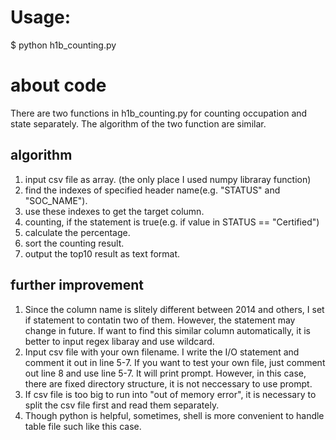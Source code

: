 # Usage:
$ python h1b_counting.py

# about code
There are two functions in h1b_counting.py for counting occupation and state separately. The algorithm of the two function are similar. 

## algorithm
1. input csv file as array. (the only place I used numpy libraray function)
2. find the indexes of specified header name(e.g. "STATUS" and "SOC_NAME").
3. use these indexes to get the target column. 
4. counting, if the statement is true(e.g. if value in STATUS == "Certified")
5. calculate the percentage.
6. sort the counting result. 
7. output the top10 result as text format.

## further improvement 
1. Since the column name is slitely different between 2014 and others, I set if statement to contatin two of them. However, the statement may change in future. If want to find this similar column automatically, it is better to input regex libaray and use wildcard. 
2. Input csv file with your own filename. I write the I/O statement and comment it out in line 5-7. If you want to test your own file, just comment out line 8 and use line 5-7. It will print prompt. However, in this case, there are fixed directory structure, it is not neccessary to use prompt. 
3. If csv file is too big to run into "out of memory error", it is necessary to split the csv file first and read them separately.
4. Though python is helpful, sometimes, shell is more convenient to handle table file such like this case. 
